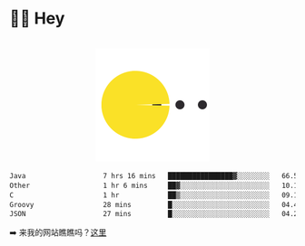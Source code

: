 
# 👋🏻 Hey
<div align="center">
	<br>
	<img src="https://raw.githubusercontent.com/Aniket965/Aniket965/master/pacman.svg?sanitize=true" width="200" height="200">
	<br>
</div>

<!--START_SECTION:waka-->

```txt
Java                   7 hrs 16 mins   ████████████████▓░░░░░░░░   66.54 %
Other                  1 hr 6 mins     ██▓░░░░░░░░░░░░░░░░░░░░░░   10.15 %
C                      1 hr            ██▒░░░░░░░░░░░░░░░░░░░░░░   09.19 %
Groovy                 28 mins         █░░░░░░░░░░░░░░░░░░░░░░░░   04.41 %
JSON                   27 mins         █░░░░░░░░░░░░░░░░░░░░░░░░   04.23 %
```

<!--END_SECTION:waka-->

 ➡️  来我的网站瞧瞧吗？[这里](https://www.shaolongfei.com)

